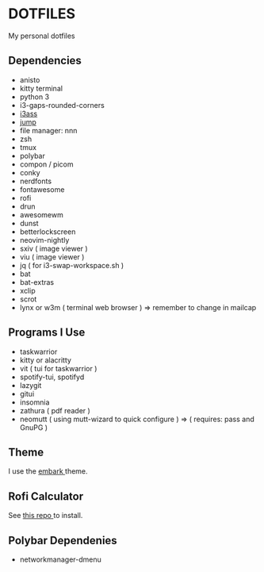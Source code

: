# DOTFILES
  
My personal dotfiles

## Dependencies

* anisto
* kitty terminal
* python 3
* i3-gaps-rounded-corners
* [i3ass](https://github.com/budlabs/i3ass)
* [jump](https://github.com/gsamokovarov/jump)
* file manager: nnn
* zsh
* tmux
* polybar
* compon / picom
* conky
* nerdfonts
* fontawesome
* rofi
* drun
* awesomewm
* dunst
* betterlockscreen
* neovim-nightly
* sxiv ( image viewer )
* viu ( image viewer )
* jq ( for i3-swap-workspace.sh )
* bat 
* bat-extras
* xclip
* scrot
* lynx or w3m ( terminal web browser ) => remember to change in mailcap

## Programs I Use

* taskwarrior
* kitty or alacritty
* vit ( tui for taskwarrior )
* spotify-tui, spotifyd
* lazygit
* gitui
* insomnia
* zathura ( pdf reader )
* neomutt ( using mutt-wizard to quick configure ) => ( requires: pass and GnuPG )

## Theme
I use the [ embark ]( https://embark-theme.github.io/ ) theme.


## Rofi Calculator
See [ this repo ](https://github.com/svenstaro/rofi-calc) to install.

## Polybar Dependenies
* networkmanager-dmenu

